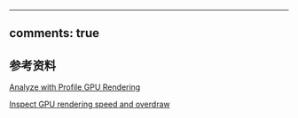 
---
comments: true
---

## 参考资料

[Analyze with Profile GPU Rendering](https://developer.android.com/topic/performance/rendering/profile-gpu)

[Inspect GPU rendering speed and overdraw](https://developer.android.com/topic/performance/rendering/inspect-gpu-rendering#profile_rendering)